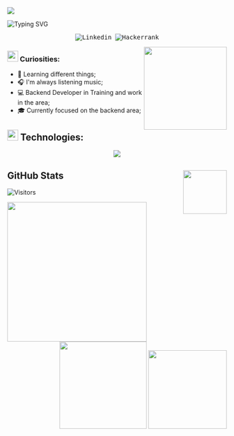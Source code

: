 <img src="Assets/banner.gif" cite="https://galoupop.tumblr.com/image/145423398021">

![Typing SVG](https://readme-typing-svg.demolab.com?font=Fira+Code&pause=1000&color=9644CD&center=true&vCenter=true&width=1000&lines=Hello%2C+my+name+is+Heitor+Carvalho;I+am+Software+Developer;Welcome+to+my+Github+:%29)

<samp>
  <p align="center">
    <a href="https://www.linkedin.com/in/heitor-carvalho-rodrigues-75b3621a0/" target="_blank" style="text-decoration: none;">
        <img src="https://img.shields.io/badge/linkedin-1a1b27?style=for-the-badge&logo=linkedin&logoColor=9644CD" alt="Linkedin">
    </a>
    </a>
        <a href="https://www.hackerrank.com/profile/xkHeitor" target="_blank" style="text-decoration: none;">
        <img src="https://img.shields.io/badge/hackerrank-1a1b27?style=for-the-badge&logo=hackerrank&logoColor=9644CD" alt="Hackerrank">
    </a>
  </p>
</samp>

<a href="https://discord.com/users/319908473267683328">
  <img src="https://lanyard.cnrad.dev/api/319908473267683328" align="right" style="max-width: 90%;height: 190px;">
</a>

### <img src="Assets/hmm.gif" width="25px" height="25px"> Curiosities:

- 🌱  Learning different things;
- 🎧  I'm always listening music;
- 💻  Backend Developer in Training and work in the area;
- 🎓  Currently focused on the backend area;


## <img src="Assets/powerup.gif" width="25px" height="25px"> Technologies:

<p align="center">
  <a href="https://skillicons.dev">
    <img src="https://skillicons.dev/icons?i=ts,docker,go,css,mongodb,git,html,postman,git,nodejs,php,py,angular,nestjs,laravel,mysql,vuejs,expressjs,firebase,postgres,aws,redis,githubactions,linux,markdown,regex,codepen,bash,raspberrypi,obsidian,rabbitmq,graphql,dynamodb,github,htmx&perline=9" />
  </a>
</p>

## GitHub Stats <img src="Assets/PC.gif" width="100px" height="100px" align="right">

![Visitors](https://api.visitorbadge.io/api/visitors?path=https%3A%2F%2Fgithub.com%2FxkHeitor&label=views&labelColor=%23000000&countColor=%23ba68c8)

<img align="left" height="320px" src="https://github-readme-stats.vercel.app/api/top-langs/?username=xkheitor&langs_count=8&theme=transparent&title_color=fe428e&text_color=a9fef7&icon_color=f8d847&hide_border=true">
<div align="right">
  <img height="200px !important" src="https://github-readme-stats.vercel.app/api?username=xkheitor&show_icons=true&custom_title=Heitor's%20Github%20Stats&theme=transparent&title_color=fe428e&text_color=a9fef7&icon_color=f8d847&hide_border=true">
  <img height="180px !important" src="https://github-readme-streak-stats.herokuapp.com?user=xkHeitor&theme=dracula&hide_border=true)](https://git.io/streak-stats">
</div>
